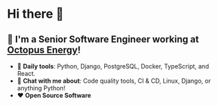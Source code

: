 # Hi there 👋

## 🚀 I'm a Senior Software Engineer working at [Octopus Energy](https://octopus.energy/)!

- 🔧 **Daily tools**: Python, Django, PostgreSQL, Docker, TypeScript, and React.
- 💬 **Chat with me about**: Code quality tools, CI & CD, Linux, Django, or anything Python!
- ❤️ **Open Source Software**
